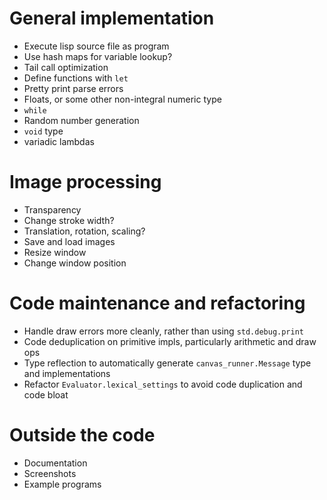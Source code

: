 # General implementation
- Execute lisp source file as program
- Use hash maps for variable lookup?
- Tail call optimization
- Define functions with `let`
- Pretty print parse errors
- Floats, or some other non-integral numeric type
- `while`
- Random number generation
- `void` type
- variadic lambdas

# Image processing
- Transparency
- Change stroke width?
- Translation, rotation, scaling?
- Save and load images
- Resize window
- Change window position

# Code maintenance and refactoring
- Handle draw errors more cleanly, rather than using `std.debug.print`
- Code deduplication on primitive impls, particularly arithmetic and draw ops
- Type reflection to automatically generate `canvas_runner.Message` type and implementations
- Refactor `Evaluator.lexical_settings` to avoid code duplication and code bloat

# Outside the code
- Documentation
- Screenshots
- Example programs
